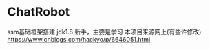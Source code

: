 # ChatRobot
ssm基础框架搭建
jdk1.8
新手，主要是学习
本项目来源网上(有些许修改): https://www.cnblogs.com/hackyo/p/6646051.html
